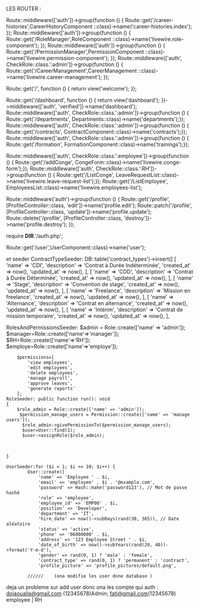 LES ROUTER :


Route::middleware(['auth'])->group(function () {
    Route::get('/career-histories',CareerHistoryComponent ::class)->name('career-histories.index');
});
Route::middleware(['auth'])->group(function () {
    Route::get('/RoleManager',RoleComponent ::class)->name('livewire.role-component');
});
Route::middleware(['auth'])->group(function () {
    Route::get('/PermissionManager',PermissionComponent ::class)->name('livewire.permission-component');
});
Route::middleware(['auth', CheckRole::class.':admin'])->group(function () {
    Route::get('/CareerManagement',CareerManagement ::class)->name('livewire.career-management');
});

Route::get('/', function () {
    return view('welcome');
});

Route::get('/dashboard', function () {
    return view('dashboard');
    })->middleware(['auth', 'verified'])->name('dashboard');
Route::middleware(['auth', CheckRole::class.':admin'])->group(function () {
      Route::get('/departments', Departments::class)->name('departments');});
Route::middleware(['auth', CheckRole::class.':admin'])->group(function () {
      Route::get('/contracts', ContractComponent::class)->name('contracts');});
Route::middleware(['auth', CheckRole::class.':admin'])->group(function () {
   Route::get('/formation', FormationComponent::class)->name('trainings');});

Route::middleware(['auth', CheckRole::class.':employee'])->group(function () {
   Route::get('/addConge', CongeForm::class)->name('livewire.conge-form');});
   Route::middleware(['auth', CheckRole::class.':RH'])->group(function () {
Route::get('/ListConge', LeaveRequestList::class)->name('livewire.leave-request-list');});
Route::get('/ListEmployee', EmployeesList::class)->name('livewire.employees-list');





Route::middleware('auth')->group(function () {
    Route::get('/profile', [ProfileController::class, 'edit'])->name('profile.edit');
    Route::patch('/profile', [ProfileController::class, 'update'])->name('profile.update');
    Route::delete('/profile', [ProfileController::class, 'destroy'])->name('profile.destroy');
});

require __DIR__.'/auth.php';

Route::get('/user',UserComponent::class)->name('user');

et seeder 
ContractTypeSeeder:
 DB::table('contract_types')->insert([
                [
                    'name' => 'CDI',
                    'description' => 'Contrat à Durée Indéterminée',
                    'created_at' => now(),
                    'updated_at' => now(),
                ],
                [
                    'name' => 'CDD',
                    'description' => 'Contrat à Durée Déterminée',
                    'created_at' => now(),
                    'updated_at' => now(),
                ],
                [
                    'name' => 'Stage',
                    'description' => 'Convention de stage',
                    'created_at' => now(),
                    'updated_at' => now(),
                ],
                [
                    'name' => 'Freelance',
                    'description' => 'Mission en freelance',
                    'created_at' => now(),
                    'updated_at' => now(),
                ],
                [
                    'name' => 'Alternance',
                    'description' => 'Contrat en alternance',
                    'created_at' => now(),
                    'updated_at' => now(),
                ],
                [
                    'name' => 'Intérim',
                    'description' => 'Contrat de mission temporaire',
                    'created_at' => now(),
                    'updated_at' => now(),
                ],

  RolesAndPermissionsSeeder: $admin = Role::create(['name' => 'admin']);
        $manager=Role::create(['name'=>'manager']);
        $RH=Role::create(['name'=>'RH']);
        $employe=Role::create(['name'=>'employe']);

        $permissions=[
            'view employees',
            'edit employees',
            'delete employees',
            'manage payroll',
            'approve leaves',
            'generate reports'
        ];
    RoleSeeder: public function run(): void
    {
        $role_admin = Role::create(['name' => 'admin']);
         $permission_manage_users = Permission::create(['name' => 'manage users']);
          $role_admin->givePermissionTo($permission_manage_users);
          $user=User::find(1);
          $user->assignRole($role_admin);



    }

    UserSeeder:for ($i = 1; $i <= 10; $i++) {
            User::create([
                'name' => 'Employee ' . $i,
                'email' => 'employee' . $i . '@example.com',
                'password' => Hash::make('password123'), // Mot de passe hashé
                'role' => 'employee',
                'employee_id' => 'EMP00' . $i,
                'position' => 'Developer',
                'department' => 'IT',
                'hire_date' => now()->subDays(rand(30, 365)), // Date aléatoire
                'status' => 'active',
                'phone' => '06000000' . $i,
                'address' => '123 Employee Street ' . $i,
                'date_of_birth' => now()->subYears(rand(20, 40))->format('Y-m-d'),
                'gender' => rand(0, 1) ? 'male' : 'female',
                'contract_type' => rand(0, 1) ? 'permanent' : 'contract',
                'profile_picture' => 'profile_pictures/default.png',

            //////    (ona modifie les user done database )    

  deja un probleme sur add user donc ona les compte qui auth :
 dojaoualla@gmail.com (12345678)Admin;
  fati@gmail.com(12345678)  employee | RH                        